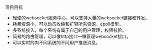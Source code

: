 项目目标
 - 轻便的websocket服务中心，可以支持大量的websocket链接和转发。
 - 耗费资源小，可以动态收缩和扩容所需资源，epoll模型。
 - 多系统接入，每个系统有属于自己的用户管理，权限校验。
 - 简易的路由管理，可以像http接口一样管理websocket接口。
 - 可以实时的向不同系统的不同用户推送消息。
